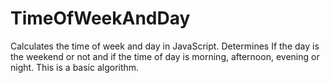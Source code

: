# TimeOfWeekAndDay
Calculates the time of week and day in JavaScript. Determines If the day is the weekend or not and if the time of day is morning, afternoon, evening or night. This is a basic algorithm.

